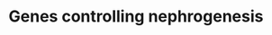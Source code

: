 ---
annotations:
- id: PW:0000003
  parent: signaling pathway
  type: Pathway Ontology
  value: signaling pathway
- id: DOID:0080205
  parent: null
  type: Disease Ontology
  value: CAKUT
authors:
- Iulia.ioncu
- Fehrhart
- Finterly
communities:
- RareDiseases
description: Kidneys develop from intermediate mesoderm under the timed or sequential
  control of a growing number of genes. These genes have been identified at various
  stages of glomerulotubular development in the mammalian kidney. The genes listed
  have been tested in various genetically modified mice, and their location corresponds
  to the classical stages of kidney development postulated by Saxen in 1987.
last-edited: 2021-06-17
organisms:
- Homo sapiens
redirect_from:
- /index.php/Pathway:WP4823
- /instance/WP4823
revision: null
schema-jsonld:
- '@context': https://schema.org/
  '@id': https://wikipathways.github.io/pathways/WP4823.html
  '@type': Dataset
  creator:
    '@type': Organization
    name: WikiPathways
  description: Kidneys develop from intermediate mesoderm under the timed or sequential
    control of a growing number of genes. These genes have been identified at various
    stages of glomerulotubular development in the mammalian kidney. The genes listed
    have been tested in various genetically modified mice, and their location corresponds
    to the classical stages of kidney development postulated by Saxen in 1987.
  keywords:
  - CD2AP
  - CD36
  - CTNNB1
  - CXCL12
  - CXCR4
  - EMX2
  - ETV4
  - EYA1
  - FGF8
  - FGFR2
  - FOXC1
  - FOXC2
  - FOXD1
  - GDNF
  - GLI3
  - HNF1B
  - HOXA11
  - HOXD11
  - ILK
  - ITGA3
  - ITGA8
  - ITGB1
  - KDR
  - KIRREL1
  - LAMB2
  - LHX1
  - LMX1B
  - NCK1
  - NCK2
  - NOTCH2
  - NPHS1
  - NPHS2
  - PAX2
  - PDGFB
  - PDGFRB
  - RET
  - ROBO2
  - SHH
  - SIX1
  - SLIT2
  - TCF21
  - VEGFA
  - WNT4
  - WT1
  license: CC0
  name: Genes controlling nephrogenesis
seo: CreativeWork
title: Genes controlling nephrogenesis
wpid: WP4823
---